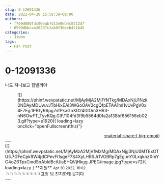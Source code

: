 ```yaml
---
slug: 0-12091336
date: 2022-04-20 15:59:39+09:00
authors:
  - f769d080fdc06eabfd13e8eb4c8212d7
  - 6599dbbcaa26237c2ab0f3becb421b45
categories:
  - Jiwon
tags:
  - Fan Post
---
```


# 0-12091336

<div class="post-container" markdown="1">
<div class="content-container md-sidebar__scrollwrap" markdown="1">

나도 져니보고 힘낼꺼야
<figure markdown="1">
![](https://phinf.wevpstatic.net/MjAyMjA2MjFfNTkg/MDAxNjU1Nzk0NDAyMDUw.vJTbHixEAl3WGoOAV2cgQfpETAA1ml1vUvPgV0x4F7Eg.1PB1yR6pg7nfPkaGnXG24IGOm3HR3-nN6OwFT_TyvKQg.GIF/104fd3f9b5564d0fa2a138bf656156eb023.gif?type=e1920){ loading=lazy onclick="openFullscreen(this)"}
</figure>


</div>
</div>

<div style="text-align: right;" markdown="1">
<a href="https://weverse.io/fromis9/fanpost/0-12091336" style="text-align: right;">:material-share:{.big-emoji}</a>
</div>
---

<div class="comments-container md-sidebar__scrollwrap" markdown="1">
<div class="comment" markdown="1">
<div class='id-container' markdown="1">
![](https://phinf.wevpstatic.net/MjAyMzA2MjVfMzMg/MDAxNjg3NjU0MTExOTU5.7GFeCpkRW4jdCPevFi1sgeF7S4XyLHRSJr1VOBRp7gEg.mY0LxqknzXmYC4oZ6TpxCmdSnAbldBctUiaEHQVjHkgg.JPEG/image.jpg?type=s72){ loading=lazy }
**<span class="artist">지원</span>** <small>Apr 20 2022, 16:02</small><br>
</div>
<div class='comment-body' markdown="1">
ㅋㅋㅋㅋㅋㅋㅋㅋㅋ표정 넘 진지한데 웃기다
</div>
</div>
</div>
---
